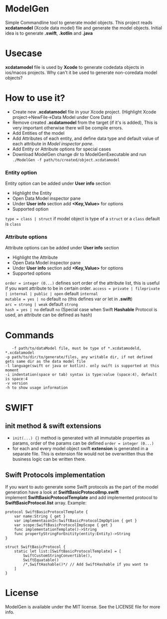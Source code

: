 # ModelGen
Simple Commandline tool to generate model objects.
This project reads **xcdatamodel** (Xcode data model) file and generate the model objects.
Initial idea is to generate **.swift**, **.kotlin** and **.java**

# Usecase
**xcdatamodel** file is used by **Xcode** to generate codedata objects in ios/macos projects. Why can't it be used to generate non-coredata model objects?

# How to use it?
  * Create new **.xcdatamodel** file in your Xcode project. (Highlight Xcode project->NewFile->Data Model under Core Data)
  * Remove created **.xcdatamodel** from the target (if it's is added), This is very important otherwise there will be compile errors.
  * Add Entities of the model
  * Add Attributes of each entity, and define data type and default value of each attribute in *Model inspector pane*.
  * Add Entity or Attribute options for special cases
  * Download ModelGen change dir to ModelGenExecutable and run  
  `./ModelGen -f path/to/created/object.xcdatamodel`  

### Entity option
Entity option can be added under **User info** section
  * Highlight the Entity
  * Open Data Model inspector pane
  * Under **User info** section add **<Key,Value>** for options
  * Supported option

  `type = class | struct` if model object is type of a `struct` or a `class` default is `class`

### Attribute options
Attribute options can be added under **User info** section
  * Highlight the Attribute
  * Open Data Model inspector pane
  * Under **User info** section add **<Key,Value>** for options
  * Supported options  

  `order = integer (0...)` defines sort order of the attribute list, this is useful if you want attribute to be in certain order.
  `access = private | fileprivate | internal | public | open` default `internal`  
  `mutable = yes | no` default `no` (this defines var or let in **.swift**)  
  `arc = strong | weak` default `strong`  
  `hash = yes | no` default `no` (Special case when Swift **Hashable** Protocol is used, an attribute can be defined as hash)  

# Commands
`  
-f path/to/dataModel file, must be type of *.xcdatamodeld, *.xcdatamodel`  
`-p path/to/dir/to/generate/files, any writable dir, if not defined gets same dir as the data model file`  
`-l language(swift or java or kotlin). only swift is supported at this moment`  
`-i indentation(space or tab) syntax is type:value (space:4), default is space:4`  
`-v version`  
`-h to show usage information`  

# SWIFT
## init method & swift extensions
* `init(...) {}` method is generated with all immutable properties as params, order of the params can be defined `order = integer (0...)`
* for each and every model object swift **extension** is generated in a separate file. This is extension file would not be overwritten thus the business logic can be written there.

## Swift Protocols implementation
If you want to auto generate some Swift protocols as the part of the model generation have a look at **SwiftBasicProtocolImp.swift**  
implement **SwiftBasicProtocolTemplate** and add implemented protocol to **SwiftBasicProtocol.list** array.
Example:  
```
protocol SwiftBasicProtocolTemplate {
    var name:String { get }
    var implementaionIn:SwiftBasicProtocolImpOption { get }
    var scope:SwiftBasicProtocolImpScope { get }
    func implementationTemplate()->String
    func propertyStringForEnitity(entity:Entity)->String
}  

struct SwiftBasicProtocol {
    static let list:[SwiftBasicProtocolTemplate] = [
        SwiftCustomStringConvertible(),
        SwiftEquatable()
        /*,SwiftHashable()*/ // Add SwiftHashable if you want to
    ]
}
```

# License  
ModelGen is available under the MIT license. See the LICENSE file for more info.

